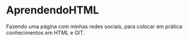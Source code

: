 # AprendendoHTML
Fazendo uma página com minhas redes sociais, para colocar em prática conhecimentos em HTML e GIT.

